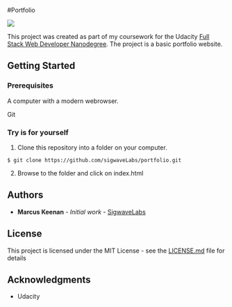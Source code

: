 #Portfolio

![](https://github.com/sigwaveLabs/portfolio/blob/master/img/screenshot/Screen%20Shot.png)


This project was created as part of my coursework for the Udacity [Full Stack Web Developer Nanodegree](https://www.udacity.com/course/full-stack-web-developer-nanodegree--nd004). The project is a basic portfolio website.


## Getting Started

### Prerequisites

A computer with a modern webrowser.

Git

### Try is for yourself

1. Clone this repository into a folder on your computer.
```
$ git clone https://github.com/sigwaveLabs/portfolio.git
```
2. Browse to the folder and click on index.html

## Authors

* **Marcus Keenan** - *Initial work* - [SigwaveLabs](https://github.com/SigwaveLabs)


## License

This project is licensed under the MIT License - see the [LICENSE.md](LICENSE.md) file for details

## Acknowledgments

* Udacity



